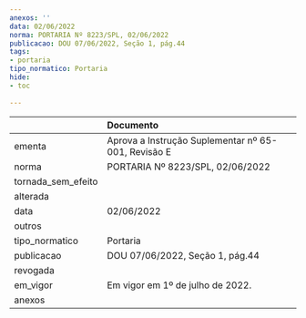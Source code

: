```yaml
---
anexos: ''
data: 02/06/2022
norma: PORTARIA Nº 8223/SPL, 02/06/2022
publicacao: DOU 07/06/2022, Seção 1, pág.44
tags:
- portaria
tipo_normatico: Portaria
hide: 
- toc 
 
---
```


|                    | Documento                                           |
|:-------------------|:----------------------------------------------------|
| ementa             | Aprova a Instrução Suplementar nº 65-001, Revisão E |
| norma              | PORTARIA Nº 8223/SPL, 02/06/2022                    |
| tornada_sem_efeito |                                                     |
| alterada           |                                                     |
| data               | 02/06/2022                                          |
| outros             |                                                     |
| tipo_normatico     | Portaria                                            |
| publicacao         | DOU 07/06/2022, Seção 1, pág.44                     |
| revogada           |                                                     |
| em_vigor           | Em vigor em 1º de julho de 2022.                    |
| anexos             |                                                     |